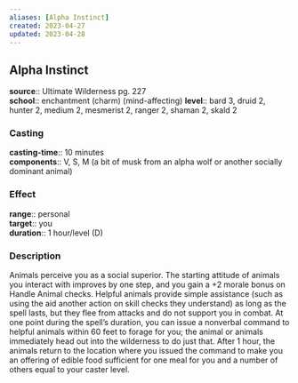 ```yaml
---
aliases: [Alpha Instinct]
created: 2023-04-27
updated: 2023-04-28
---
```


## Alpha Instinct

**source**:: Ultimate Wilderness pg. 227  
**school**:: enchantment (charm) (mind-affecting)
**level**:: bard 3, druid 2, hunter 2, medium 2, mesmerist 2, ranger 2, shaman 2, skald 2

### Casting

**casting-time**:: 10 minutes  
**components**:: V, S, M (a bit of musk from an alpha wolf or another socially dominant animal)

### Effect

**range**:: personal  
**target**:: you  
**duration**:: 1 hour/level (D)

### Description

Animals perceive you as a social superior. The starting attitude of animals you interact with improves by one step, and you gain a +2 morale bonus on Handle Animal checks. Helpful animals provide simple assistance (such as using the aid another action on skill checks they understand) as long as the spell lasts, but they flee from attacks and do not support you in combat. At one point during the spell’s duration, you can issue a nonverbal command to helpful animals within 60 feet to forage for you; the animal or animals immediately head out into the wilderness to do just that. After 1 hour, the animals return to the location where you issued the command to make you an offering of edible food sufficient for one meal for you and a number of others equal to your caster level.

